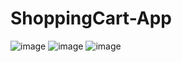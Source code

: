 # ShoppingCart-App
![image](https://github.com/Thealaskage/Ionic-App/assets/91036361/5b7f2cbd-6ac6-4b23-b2ee-375bf71990de)
![image](https://github.com/Thealaskage/Ionic-App/assets/91036361/bfca4984-138b-45ff-8d1e-2d2ea63f6ea0)
![image](https://github.com/Thealaskage/Ionic-App/assets/91036361/f1f0748d-619b-4ac0-8e30-6d3c5aeed352)
